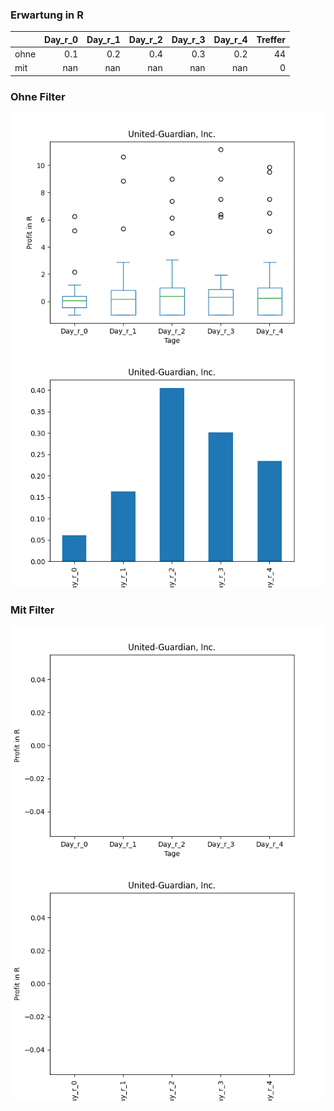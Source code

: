 ### Erwartung in R
|      |   Day_r_0 |   Day_r_1 |   Day_r_2 |   Day_r_3 |   Day_r_4 |   Treffer |
|:-----|----------:|----------:|----------:|----------:|----------:|----------:|
| ohne |       0.1 |       0.2 |       0.4 |       0.3 |       0.2 |        44 |
| mit  |     nan   |     nan   |     nan   |     nan   |     nan   |         0 |

### Ohne Filter
![image info](./data/UG_box_all.png)
![image info](./data/UG_median_all.png)

### Mit Filter
![image info](./data/UG_box_filtered.png)
![image info](./data/UG_median_filtered.png)